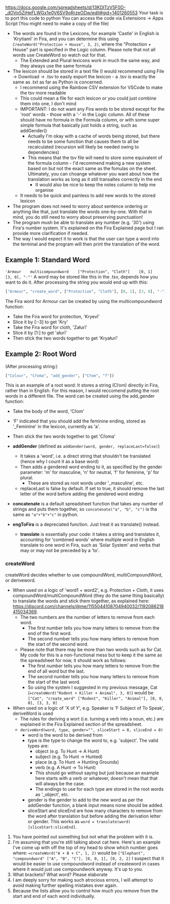 https://docs.google.com/spreadsheets/d/13KDITzV5F0D-_dOVp5ZiHeFLWGx1e0V6SV9oRrzeODw/edit#gid=1401260553
Your task is to port this code to python
You can access the code via Extensions -> Apps Script (You might need to make a copy of the file)
- The words are found in the Lexicons, for example 'Castle' in English is 'Krytiamī' in Fira, and you can determine this using `CreateWord("Protection + House", 3, 2)`, where the "Protection + House" part is specified in the Logic column. Please note that not all words use CreateWord so watch out for that.
  - The Extended and Plural lexicons work in much the same way, and they always use the same formula
- The lexicon should be stored in a text file (I would recommend using File -> Download -> .tsv to easily export the lexicon - a .tsv is exactly the same as .txt as far as Python is concerned.
  - I recommend using the Rainbow CSV extension for VSCode to make the tsv more readable
  - This could mean a file for each lexicon or you could just combine them into one, I don't mind
  - IMPORTANT: I do not want any Fira words to be stored except for the 'root' words - those with a '-' in the Logic column. All of these should have no formula in the Formula column, or with some super simple formula that basically just holds a string, such as addGender()
    - Actually I'm okay with a cache of words being stored, but there needs to be some function that causes them to all be recalculated (recursion will likely be needed owing to dependencies)
    - This means that the tsv file will need to store some equivalent of the formula column - I'd recommend making a new system based on but not the exact same as the fomulas on the sheet. Ultimately, you can choange whatever you want about how the translation works as long as it still transaltes correctly in the end
      - It would also be nice to keep the notes column to help me organise
  - It needs to be quick and painless to add new words to the stored lexicon
- The program does not need to worry about sentence ordering or anything like that, just translate the words one-by-one. With that in mind, you do still need to worry about preserving punctuation!
- The program mush be able to translate any number (e.g. '30') using Fira's number system. It's explained on the Fira Explained page but I ran provide more clarification if needed.
- The way I would expect it to work is that the user can type a word into the terminal and the program will then print the translation of the word.




## Example 1: Standard Word
```'Armour    multicompoundword    ["Protection", "Cloth"]    [0, 1]    [3, 0], "-"'```
A word may be stored like this in the .tsv, depends how you want to do it.
After processing the string you would end up with this:
```py
["Armour", "create_word", ["Protection", "Cloth"], [0, 1], [3, 0], "-"]
```
The Fira word for Armour can be created by using the multicompoundword function:
- Take the Fira word for protection, 'Kryevī'
- Slice it by [:-3] to get 'Kry'
- Take the Fira word for cloth, 'Załurī'
- Slice it by [1:] to get 'ałurī'
- Then stick the two words together to get 'Kryałurī'

## Example 2: Root Word
(After processing string:)
```py
["Colour", "Cr̄oma", "add_gender", ["Cr̄om", "f"])
```
This is an example of a root word: It stores a string (Cr̄om) directly in Fira, rather than in English. For this reason, I would reccomend putting the root words in a different file.
The word can be created using the add_gender function:
- Take the body of the word, 'Cr̄om'
- 'F' indicated that you should add the feminine ending, stored as '_Feminine' in the lexicon, currently as 'a'.
- Then stick the two words together to get 'Cr̄oma'




- **addGender** (defined as `addGender(word, gender, replaceLast=false)`)
  - It takes a 'word', i.e. a direct string that shouldn't be translated (hence why I count it as a base word) 
  - Then adds a gendered word ending to it, as specified by the gender parameter: 'm' for masculine, 'n' for neutral, 'f' for feminine, 'p' for plural. 
    - These are stored as root words under '_masculine', etc.
  - replaceLast is false by default. If set to true, it should remove the last letter of the word before adding the gendered word ending
- **concatenate** is a default spreadsheet function that takes any number of strings and puts them together, so `concatenate("a", "b", "c")` is tha same as `"a"+"b"+"c"` in python.
- **engToFira** is a depreciated function. Just treat it as translate() instead.
  - **translate** is essentially your code: it takes a string and translates it, accounting for 'combined words' where multiple word in English translate to one word in Fira, such as 'Solar System' and verbs that may or may not be preceded by a 'to'.
### **createWord**
createWord decides whether to use compoundWord, multiCompoundWord, or deriveword.
- When used on a logic of 'word1 + word2', e.g. Protection + Cloth, it uses compoundWord/multiCompoundWord (they do the same thing basically) to translate the words and stick them together, as explained here: https://discord.com/channels/@me/1155044108704940032/1192086218415034369.
  - The two numbers are the number of letters to remove from each word.
    - The first number tells you how many letters to remove from the end of the first word.
    - The second number tells you how many letters to remove from the start of the second word.
  - Please note that there may be more than two words such as for Cat. My code for this is a non-functional mess but to keep it the same as the spreadsheet for now, it should work as follows:
    - The first number tells you how many letters to remove from the end of all word but the last.
    - The second number tells you how many letters to remove from the start of the last word.
    - So using the system I suggested in my previous message, Cat (`=createWord("Rodent + Killer + Animal", 3, 0)`) would be `["Cat", "create_word" ["Rodent", "Killer", "Animal"], [0, 0, 0], [3, 3, 0]`
- When used on a logic of 'X of Y', e.g. Speaker is 'F Subject of To Speak', deriveWord is used
  - The rules for deriving a wort (i.e. turning a verb into a noun, etc.) are explained in the Fira Explained section of the spreadsheet.
  - `deriveWord(word, type, gender="", sliceStart = 0, sliceEnd = 0)`
    - word is the word to be derived from
    - type is the type to change the word to, e.g. 'subject'. The valid types are:
      - object (e.g. To Hunt -> A Hunt)
      - subject (e.g. To Hunt -> Hunted)
      - place (e.g. To Hunt -> Hunting Grounds)
      - verb (e.g. A Hunt -> To Hunt)
      - This should go without saying but just because an example here starts with a verb or whatever, doesn't mean that that will always be the case.
      - The endings to use for each type are stored in the root words as '_object', etc.
    - gender is the gender to add to the new word as per the addGender function, a blank input means none should be added.
    - sliceStart and sliceEnd are how many characters to remove from the word after translation but before adding the derivation letter or gender. This works as `word = translate(word)[sliceStart:sliceEnd]`.




1. You have pointed out something but not what the problem with it is.
2. I'm assuming that you're still talking about cat here. Here's an example I've come up with off the top of my head to show which number goes where: `=createWord("A + B + C", 1, 2)` would be `["Elephant", "compoundword" ["A", "B", "C"], [0, 0, 1], [0, 2, 2]`
I suspect that it would be easier to use compoundword instead of createword in cases where it would just use compoundwork anyway. It's up to you.
3. What brackets? What word? Please elaborate
4. I am deeply sorry for making such atrocious errors, I will attempt to avoid making further spelling mistakes ever again.
5. Because the lists allow you to control how much you remove from the start and end of each word individually.
